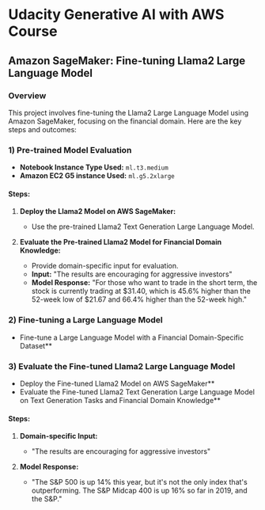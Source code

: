 # Udacity Generative AI with AWS Course

## Amazon SageMaker: Fine-tuning Llama2 Large Language Model

### Overview

This project involves fine-tuning the Llama2 Large Language Model using Amazon SageMaker, focusing on the financial domain. Here are the key steps and outcomes:

### 1) Pre-trained Model Evaluation

- **Notebook Instance Type Used:** `ml.t3.medium`
- **Amazon EC2 G5 instance Used:** `ml.g5.2xlarge`

#### Steps:

1. **Deploy the Llama2 Model on AWS SageMaker:**
   - Use the pre-trained Llama2 Text Generation Large Language Model.

2. **Evaluate the Pre-trained Llama2 Model for Financial Domain Knowledge:**
   - Provide domain-specific input for evaluation.
   - **Input:** "The results are encouraging for aggressive investors"
   - **Model Response:** "For those who want to trade in the short term, the stock is currently trading at $31.40, which is 45.6% higher than the 52-week low of $21.67 and 66.4% higher than the 52-week high."

### 2) Fine-tuning a Large Language Model

- Fine-tune a Large Language Model with a Financial Domain-Specific Dataset**

### 3) Evaluate the Fine-tuned Llama2 Large Language Model

- Deploy the Fine-tuned Llama2 Model on AWS SageMaker**
- Evaluate the Fine-tuned Llama2 Text Generation Large Language Model on Text Generation Tasks and Financial Domain Knowledge**

#### Steps:

1. **Domain-specific Input:**
   - "The results are encouraging for aggressive investors"

2. **Model Response:**
   - "The S&P 500 is up 14% this year, but it's not the only index that's outperforming. The S&P Midcap 400 is up 16% so far in 2019, and the S&P."




